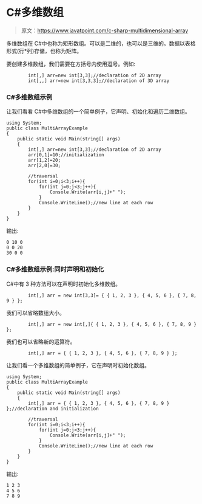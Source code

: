 # C#多维数组

> 原文：<https://www.javatpoint.com/c-sharp-multidimensional-array>

多维数组在 C#中也称为矩形数组。可以是二维的，也可以是三维的。数据以表格形式(行*列)存储，也称为矩阵。

要创建多维数组，我们需要在方括号内使用逗号。例如:

```
        int[,] arr=new int[3,3];//declaration of 2D array
        int[,,] arr=new int[3,3,3];//declaration of 3D array

```

### C#多维数组示例

让我们看看 C#中多维数组的一个简单例子，它声明、初始化和遍历二维数组。

```
using System;
public class MultiArrayExample
{
    public static void Main(string[] args)
    {
        int[,] arr=new int[3,3];//declaration of 2D array
        arr[0,1]=10;//initialization
        arr[1,2]=20;
        arr[2,0]=30;

        //traversal
        for(int i=0;i<3;i++){
            for(int j=0;j<3;j++){
                Console.Write(arr[i,j]+" ");
            }
            Console.WriteLine();//new line at each row
        }
    }
}

```

输出:

```
0 10 0
0 0 20
30 0 0

```

### C#多维数组示例:同时声明和初始化

C#中有 3 种方法可以在声明时初始化多维数组。

```
        int[,] arr = new int[3,3]= { { 1, 2, 3 }, { 4, 5, 6 }, { 7, 8, 9 } };

```

我们可以省略数组大小。

```
        int[,] arr = new int[,]{ { 1, 2, 3 }, { 4, 5, 6 }, { 7, 8, 9 } };

```

我们也可以省略新的运算符。

```
        int[,] arr = { { 1, 2, 3 }, { 4, 5, 6 }, { 7, 8, 9 } };

```

让我们看一个多维数组的简单例子，它在声明时初始化数组。

```
using System;
public class MultiArrayExample
{
    public static void Main(string[] args)
    {
        int[,] arr = { { 1, 2, 3 }, { 4, 5, 6 }, { 7, 8, 9 } };//declaration and initialization

        //traversal
        for(int i=0;i<3;i++){
            for(int j=0;j<3;j++){
                Console.Write(arr[i,j]+" ");
            }
            Console.WriteLine();//new line at each row
        }
    }
}

```

输出:

```
1 2 3
4 5 6
7 8 9

```